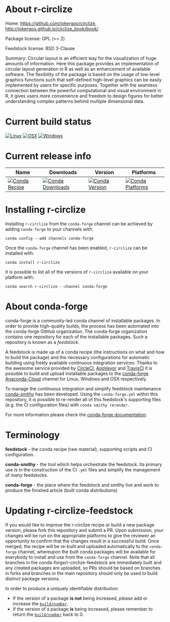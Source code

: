 About r-circlize
================

Home: https://github.com/jokergoo/circlize, http://jokergoo.github.io/circlize_book/book/

Package license: GPL (>= 2)

Feedstock license: BSD 3-Clause

Summary: Circular layout is an efficient way for the visualization of huge  amounts of information. Here this package provides an implementation  of circular layout generation in R as well as an enhancement of available  software. The flexibility of the package is based on the usage of low-level  graphics functions such that self-defined high-level graphics can be easily  implemented by users for specific purposes. Together with the seamless  connection between the powerful computational and visual environment in R,  it gives users more convenience and freedom to design figures for  better understanding complex patterns behind multiple dimensional data.



Current build status
====================

[![Linux](https://img.shields.io/circleci/project/github/conda-forge/r-circlize-feedstock/master.svg?label=Linux)](https://circleci.com/gh/conda-forge/r-circlize-feedstock)
[![OSX](https://img.shields.io/travis/conda-forge/r-circlize-feedstock/master.svg?label=macOS)](https://travis-ci.org/conda-forge/r-circlize-feedstock)
[![Windows](https://img.shields.io/appveyor/ci/conda-forge/r-circlize-feedstock/master.svg?label=Windows)](https://ci.appveyor.com/project/conda-forge/r-circlize-feedstock/branch/master)

Current release info
====================

| Name | Downloads | Version | Platforms |
| --- | --- | --- | --- |
| [![Conda Recipe](https://img.shields.io/badge/recipe-r--circlize-green.svg)](https://anaconda.org/conda-forge/r-circlize) | [![Conda Downloads](https://img.shields.io/conda/dn/conda-forge/r-circlize.svg)](https://anaconda.org/conda-forge/r-circlize) | [![Conda Version](https://img.shields.io/conda/vn/conda-forge/r-circlize.svg)](https://anaconda.org/conda-forge/r-circlize) | [![Conda Platforms](https://img.shields.io/conda/pn/conda-forge/r-circlize.svg)](https://anaconda.org/conda-forge/r-circlize) |

Installing r-circlize
=====================

Installing `r-circlize` from the `conda-forge` channel can be achieved by adding `conda-forge` to your channels with:

```
conda config --add channels conda-forge
```

Once the `conda-forge` channel has been enabled, `r-circlize` can be installed with:

```
conda install r-circlize
```

It is possible to list all of the versions of `r-circlize` available on your platform with:

```
conda search r-circlize --channel conda-forge
```


About conda-forge
=================

conda-forge is a community-led conda channel of installable packages.
In order to provide high-quality builds, the process has been automated into the
conda-forge GitHub organization. The conda-forge organization contains one repository
for each of the installable packages. Such a repository is known as a *feedstock*.

A feedstock is made up of a conda recipe (the instructions on what and how to build
the package) and the necessary configurations for automatic building using freely
available continuous integration services. Thanks to the awesome service provided by
[CircleCI](https://circleci.com/), [AppVeyor](http://www.appveyor.com/)
and [TravisCI](https://travis-ci.org/) it is possible to build and upload installable
packages to the [conda-forge](https://anaconda.org/conda-forge)
[Anaconda-Cloud](http://docs.anaconda.org/) channel for Linux, Windows and OSX respectively.

To manage the continuous integration and simplify feedstock maintenance
[conda-smithy](http://github.com/conda-forge/conda-smithy) has been developed.
Using the ``conda-forge.yml`` within this repository, it is possible to re-render all of
this feedstock's supporting files (e.g. the CI configuration files) with ``conda smithy rerender``.

For more information please check the [conda-forge documentation](https://conda-forge.org/docs/).

Terminology
===========

**feedstock** - the conda recipe (raw material), supporting scripts and CI configuration.

**conda-smithy** - the tool which helps orchestrate the feedstock.
                   Its primary use is in the construction of the CI ``.yml`` files
                   and simplify the management of *many* feedstocks.

**conda-forge** - the place where the feedstock and smithy live and work to
                  produce the finished article (built conda distributions)


Updating r-circlize-feedstock
=============================

If you would like to improve the r-circlize recipe or build a new
package version, please fork this repository and submit a PR. Upon submission,
your changes will be run on the appropriate platforms to give the reviewer an
opportunity to confirm that the changes result in a successful build. Once
merged, the recipe will be re-built and uploaded automatically to the
`conda-forge` channel, whereupon the built conda packages will be available for
everybody to install and use from the `conda-forge` channel.
Note that all branches in the conda-forge/r-circlize-feedstock are
immediately built and any created packages are uploaded, so PRs should be based
on branches in forks and branches in the main repository should only be used to
build distinct package versions.

In order to produce a uniquely identifiable distribution:
 * If the version of a package **is not** being increased, please add or increase
   the [``build/number``](http://conda.pydata.org/docs/building/meta-yaml.html#build-number-and-string).
 * If the version of a package **is** being increased, please remember to return
   the [``build/number``](http://conda.pydata.org/docs/building/meta-yaml.html#build-number-and-string)
   back to 0.